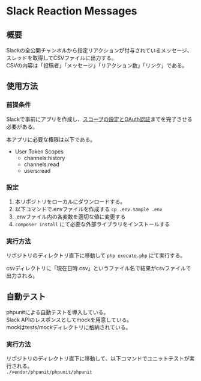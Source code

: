 # Slack Reaction Messages
## 概要
Slackの全公開チャンネルから指定リアクションが付与されているメッセージ、スレッドを取得してCSVファイルに出力する。  
CSVの内容は「投稿者」「メッセージ」「リアクション数」「リンク」である。

## 使用方法
### 前提条件
Slackで事前にアプリを作成し、[スコープの設定とOAuth認証](https://api.slack.com/legacy/oauth)までを完了させる必要がある。

本アプリに必要な権限は以下である。

- User Token Scopes
	- channels:history
	- channels:read
	- users:read

### 設定
1. 本リポジトリをローカルにダウンロードする。
2. 以下コマンドで.envファイルを作成する
`cp .env.sample .env`
3. .envファイル内の各変数を適切な値に変更する
4. `composer install` にて必要な外部ライブラリをインストールする

### 実行方法
リポジトリのディレクトリ直下に移動して
`php execute.php` にて実行する。

csvディレクトリに「現在日時.csv」というファイル名で結果がcsvファイルで出力される。

## 自動テスト
phpunitによる自動テストを導入している。  
Slack APIのレスポンスとしてmockを用意している。  
mockはtests/mockディレクトリに格納されている。  

### 実行方法
リポジトリのディレクトリ直下に移動して、以下コマンドでユニットテストが実行される。  
`./vendor/phpunit/phpunit/phpunit`
